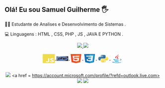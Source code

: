 ## Olá! Eu sou Samuel Guilherme 🖐

 🧑‍🎓 Estudante de Analises e Desenvolvimento de Sistemas .
 
💻 Linguagens : HTML , CSS, PHP , JS , JAVA E  PYTHON .

 
 
 
 <div align="center">
  <a href="https://github.com/samuelguilhermeb">
  <img height="180em" src="https://github-readme-stats.vercel.app/api?username=samuelguilhermeb&show_icons=true&theme=dark&include_all_commits=true&count_private=true"/>
  <img height="180em" src="https://github-readme-stats.vercel.app/api/top-langs/?username=samuelguilhermeb&layout=compact&langs_count=7&theme=dark"/>
   
  
  <div style="display: inline_block"><br>
  <img align="center" alt="Gui-Js" height="30" width="40" src="https://raw.githubusercontent.com/devicons/devicon/master/icons/javascript/javascript-plain.svg">
  <img align="center" alt="Gui-PHP" height="30" width="40" src="https://raw.githubusercontent.com/devicons/devicon/master/icons/php/php-original.svg">
  <img align="center" alt="Gui-HTML" height="30" width="40" src="https://raw.githubusercontent.com/devicons/devicon/master/icons/html5/html5-original.svg">
  <img align="center" alt="Gui-CSS" height="30" width="40" src="https://raw.githubusercontent.com/devicons/devicon/master/icons/css3/css3-original.svg">
  <img align="center" alt="Gui-Python" height="30" width="40" src="https://raw.githubusercontent.com/devicons/devicon/master/icons/python/python-original.svg">
  <img align="center" alt="Gui-Java" height="30" width="40" src="https://raw.githubusercontent.com/devicons/devicon/master/icons/java/java-original.svg">
</div>
  
  ##
  
 <div> 

  <a href="https://www.instagram.com/s.guilhermeb/" target="_blank"><img src="https://img.shields.io/badge/-Instagram-%23E4405F?style=for-the-badge&logo=instagram&logoColor=white" target="_blank"></a>
  <a href = https://account.microsoft.com/profile/?refd=outlook.live.com><img src="https://img.shields.io/badge/-outlook-%23333?style=for-the-badge&logo=gmail&logoColor=white" target="_blank"></a>
  <a href="https://www.linkedin.com/in/samuel-g-barros-0226801b8/" target="_blank"><img src="https://img.shields.io/badge/-LinkedIn-%230077B5?style=for-the-badge&logo=linkedin&logoColor=white" target="_blank"></a>

</div

